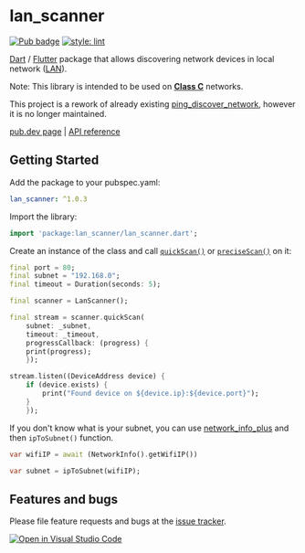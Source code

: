 # lan_scanner

[![Pub badge](https://img.shields.io/pub/v/lan_scanner)](https://pub.dartlang.org/packages/lan_scanner)
[![style: lint](https://img.shields.io/badge/style-lint-4BC0F5.svg)](https://pub.dev/packages/lint)

[Dart](https://dart.dev) / [Flutter](https://flutter.dev) package that allows discovering network devices in local network ([LAN](https://en.wikipedia.org/wiki/Local_area_network)).

Note: This library is intended to be used on **[Class C](https://en.wikipedia.org/wiki/Classful_network#Classful_addressing_definition)** networks.

This project is a rework of already existing [ping_discover_network](https://pub.dev/packages/ping_discover_network), however it is no longer maintained.

[pub.dev page](https://pub.dev/packages/lan_scanner) | [API reference](https://pub.dev/documentation/lan_scanner/latest/)

## Getting Started

Add the package to your pubspec.yaml:

```yaml
lan_scanner: ^1.0.3
```

Import the library:

```dart
import 'package:lan_scanner/lan_scanner.dart';
```

Create an instance of the class and call
[`quickScan()`](https://pub.dev/documentation/lan_scanner/latest/lan_scanner/LanScanner/quickScan.html) or [`preciseScan()`](https://pub.dev/documentation/lan_scanner/latest/lan_scanner/LanScanner/preciseScan.html) on it:

```dart
final port = 80;
final subnet = "192.168.0";
final timeout = Duration(seconds: 5);

final scanner = LanScanner();

final stream = scanner.quickScan(
    subnet: _subnet,
    timeout: _timeout,
    progressCallback: (progress) {
    print(progress);
    });

stream.listen((DeviceAddress device) {
    if (device.exists) {
        print("Found device on ${device.ip}:${device.port}");
    }
    });
```

If you don't know what is your subnet, you can use [network_info_plus](https://pub.dev/packages/network_info_plus) and then `ipToSubnet()` function.

```dart
var wifiIP = await (NetworkInfo().getWifiIP())

var subnet = ipToSubnet(wifiIP);
```

## Features and bugs

Please file feature requests and bugs at the [issue tracker](https://github.com/ivirtex/lan_scanner).

[![Open in Visual Studio Code](https://open.vscode.dev/badges/open-in-vscode.svg)](https://open.vscode.dev/ivirtex/lan_scanner)
